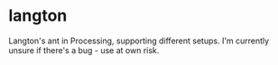 # langton
Langton's ant in Processing, supporting different setups. I'm currently unsure if there's a bug - use at own risk.
